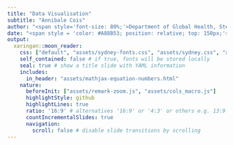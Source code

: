 ```yaml
---
title: "Data Visualisation"
subtitle: "Annibale Cois"
author: "<span style='font-size: 80%;'>Department of Global Health, Stellenbosch University &amp; <br/> School of Public Health, University of Cape Town<br/><br/>Contacts: acois@sun.ac.za<br/>ORCID: [0000-0002-7014-6510](https://orcid.org/0000-0002-7014-6510)<br/>Web of Science: [ AAK-8603-2020](https://www.webofscience.com/wos/author/rid/AAK-8603-2020)</span>" 
date: "<span style = 'color: #A88B53; position: relative; top: 150px;'>26 October 2022</span>" 
output:  
  xaringan::moon_reader:
    css: ["default", "assets/sydney-fonts.css", "assets/sydney.css", "assets/stellenbosch.css"]
    self_contained: false # if true, fonts will be stored locally
    seal: true # show a title slide with YAML information
    includes:
      in_header: "assets/mathjax-equation-numbers.html"
    nature:
      beforeInit: ["assets/remark-zoom.js", "assets/cols_macro.js"]
      highlightStyle: github
      highlightLines: true
      ratio: '16:9' # alternatives '16:9' or '4:3' or others e.g. 13:9
      countIncrementalSlides: true
      navigation:
        scroll: false # disable slide transitions by scrolling
---
```

